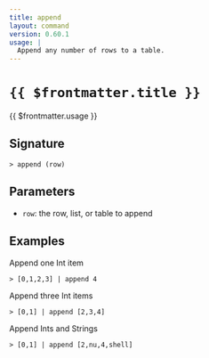 ```yaml
---
title: append
layout: command
version: 0.60.1
usage: |
  Append any number of rows to a table.
---
```


# `{{ $frontmatter.title }}`

<div style='white-space: pre-wrap;'>{{ $frontmatter.usage }}</div>

## Signature

```> append (row)```

## Parameters

 -  `row`: the row, list, or table to append

## Examples

Append one Int item
```shell
> [0,1,2,3] | append 4
```

Append three Int items
```shell
> [0,1] | append [2,3,4]
```

Append Ints and Strings
```shell
> [0,1] | append [2,nu,4,shell]
```

